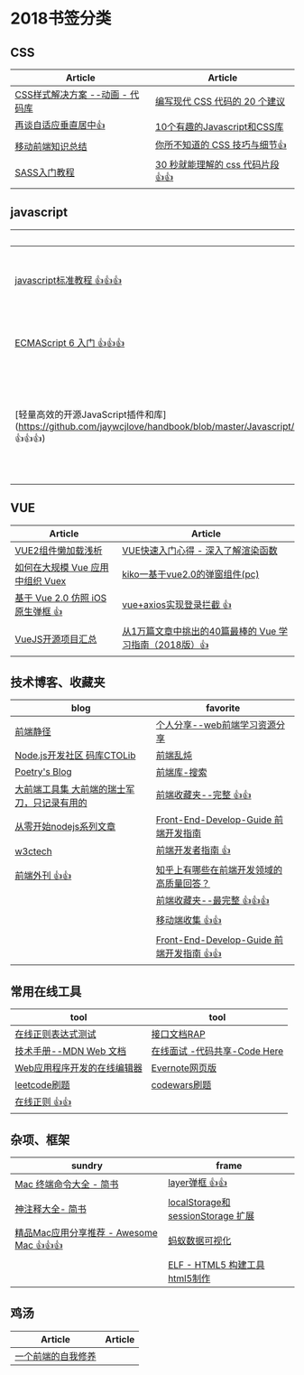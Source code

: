 # 2018书签分类

## CSS
| Article | Article |
| --------- | --------- |
|[CSS样式解决方案 --动画 - 代码库](http://nec.netease.com/library/category/#animation)|[编写现代 CSS 代码的 20 个建议](https://segmentfault.com/a/1190000006834519)|
|[再谈自适应垂直居中👍](https://juejin.im/post/586b94e5ac502e12d62d4ab6)|[10个有趣的Javascript和CSS库](https://www.helloweba.com/view-blog-436.html?utm_source=tuicool&utm_medium=referral)|
|[移动前端知识总结](http://caibaojian.com/mobile-knowledge.html)|[你所不知道的 CSS 技巧与细节👍](http://www.cnblogs.com/coco1s/)|
|[SASS入门教程](http://www.w3cplus.com/sassguide/)|[30 秒就能理解的 css 代码片段 👍👍](https://atomiks.github.io/30-seconds-of-css/)|



## javascript
| Course | Article |
| --------- | --------- |
|[javascript标准教程 👍👍👍](http://javascript.ruanyifeng.com/)|[30 秒就能理解的 JavaScript 代码片段 👍👍](http://www.css88.com/30-seconds-of-code/)|
|[ECMAScript 6 入门 👍👍👍](http://es6.ruanyifeng.com/#docs/promise)|[Airbnb JavaScript 风格指南 👍👍👍](https://github.com/yuche/javascript)|
|[轻量高效的开源JavaScript插件和库](https://github.com/jaywcjlove/handbook/blob/master/Javascript/%E8%BD%BB%E9%87%8F%E9%AB%98%E6%95%88%E7%9A%84%E5%BC%80%E6%BA%90JavaScript%E6%8F%92%E4%BB%B6%E5%92%8C%E5%BA%93.md#%E5%9B%BE%E7%89%87 👍👍👍)|[从1万篇文章中挑出的40篇最棒的 JavaScript 学习指南（2018版）👍👍](https://zhuanlan.zhihu.com/p/33298555)|


## VUE
| Article | Article |
| --------- | --------- |
|[VUE2组件懒加载浅析](http://www.cnblogs.com/zhanyishu/p/6587571.html)|[VUE快速入门心得 - 深入了解渲染函数](http://blog.csdn.net/baidu_38492440/article/details/76408398)|
|[如何在大规模 Vue 应用中组织 Vuex](https://juejin.im/post/5860cc47128fe10069e19c26)|[kiko一基于vue2.0的弹窗组件(pc)](http://haogewudi.me/kiko/index.html#/)|
|[基于 Vue 2.0 仿照 iOS 原生弹框 👍](https://github.com/helicopters/wc-messagebox/)|[vue+axios实现登录拦截 👍](http://blog.csdn.net/qq673318522/article/details/55506650)|
|[VueJS开源项目汇总](http://wolfx.oschina.io/vue-components-searcher/#/)|[从1万篇文章中挑出的40篇最棒的 Vue 学习指南（2018版）👍](https://zhuanlan.zhihu.com/p/33642051)|

## 技术博客、收藏夹
| blog | favorite |
| --------- | --------- |
|[前端静径](https://mengera88.github.io/)|[个人分享--web前端学习资源分享](https://segmentfault.com/a/1190000010880049#articleHeader1)|
|[Node.js开发社区 码库CTOLib](https://www.ctolib.com/nodejs/)|[前端乱炖](http://www.html-js.com/)|
|[Poetry's Blog](http://blog.poetries.top/archives/)|[前端库-搜索](https://www.awesomes.cn/repos/Applications/frameworks)|
|[大前端工具集 大前端的瑞士军刀，只记录有用的](http://www.fefork.com/fetool/)|[前端收藏夹--完整 👍👍](http://collect.w3ctrain.com/)|
|[从零开始nodejs系列文章](http://blog.fens.me/series-nodejs/)|[Front-End-Develop-Guide 前端开发指南](https://github.com/icepy/Front-End-Develop-Guide)|
|[w3ctech](https://www.w3ctech.com/)|[前端开发者指南 👍](https://love2.io/)|
|[前端外刊 👍👍](https://qianduan.group/posts?page=3)|[知乎上有哪些在前端开发领域的高质量回答？](https://www.zhihu.com/question/20246142)|
|[]()|[前端收藏夹--最完整 👍👍👍](http://www.alloyteam.com/nav/)|
|[]()|[移动端收集 👍👍](www.cnblogs.com/PeunZhang/p/3407453.html#api_slide)|
|[]()|[Front-End-Develop-Guide 前端开发指南 👍👍](https://github.com/icepy/Front-End-Develop-Guide)|





## 常用在线工具
| tool | tool |
| --------- | --------- |
|[在线正则表达式测试](http://tool.oschina.net/regex/#)|[接口文档RAP](http://rapapi.org/org/index.do)|
|[技术手册--MDN Web 文档](https://developer.mozilla.org/zh-CN/)|[在线面试 -代码共享-Code Here](https://code.meideng.net/15059883828529261)|
|[Web应用程序开发的在线编辑器](https://codesandbox.io/)|[Evernote网页版](https://www.evernote.com/Home.action?login=true&newReg=true#ses=4&sh=2&sds=2&)|
|[leetcode刷题](https://leetcode.com/)|[codewars刷题](http://www.codewars.com/trainer/javascript)|
|[在线正则 👍👍](https://regexr.com/)|


## 杂项、框架
| sundry | frame |
| --------- | --------- |
|[Mac 终端命令大全 - 简书](http://www.jianshu.com/p/3291de46f3ff)|[layer弹框 👍👍](http://layer.layui.com/mobile/api.html)|
|[神注释大全- 简书](http://www.jianshu.com/p/bd1f551a1915)|[localStorage和sessionStorage 扩展](https://github.com/wasdokij/web-storage-cache)|
|[精品Mac应用分享推荐 - Awesome Mac 👍👍👍](http://wangchujiang.com/awesome-mac/index.zh.html)|[蚂蚁数据可视化](https://antv.alipay.com/index.html)|
|[]()|[ELF - HTML5 构建工具  html5制作](https://elf.aotu.io/)|

## 鸡汤
| Article | Article |
| --------- | --------- |
|[一个前端的自我修养](http://taobaofed.org/blog/2016/03/23/the-growth-of-front-end/)|[]()|

